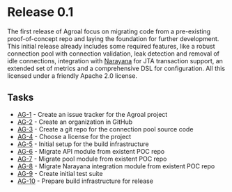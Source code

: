 # Release 0.1

The first release of Agroal focus on migrating code from a pre-existing proof-of-concept repo and laying the foundation for further development.
This initial release already includes some required features, like a robust connection pool with connection validation, leak detection and removal of idle connections, integration with [Narayana](http://narayana.io) for JTA transaction support, an extended set of metrics and a comprehensive DSL for configuration. All this licensed under a friendly Apache 2.0 license.

## Tasks

* [AG-1](https://issues.jboss.org/browse/AG-1) - Create an issue tracker for the Agroal project
* [AG-2](https://issues.jboss.org/browse/AG-2) - Create an organization in GitHub
* [AG-3](https://issues.jboss.org/browse/AG-3) - Create a git repo for the connection pool source code
* [AG-4](https://issues.jboss.org/browse/AG-4) - Choose a license for the project
* [AG-5](https://issues.jboss.org/browse/AG-5) - Initial setup for the build infrastructure
* [AG-6](https://issues.jboss.org/browse/AG-6) - Migrate API module from existent POC repo
* [AG-7](https://issues.jboss.org/browse/AG-7) - Migrate pool module from existent POC repo
* [AG-8](https://issues.jboss.org/browse/AG-8) - Migrate Narayana integration module from existent POC repo
* [AG-9](https://issues.jboss.org/browse/AG-9) - Create initial test suite
* [AG-10](https://issues.jboss.org/browse/AG-10) - Prepare build infrastructure for release
